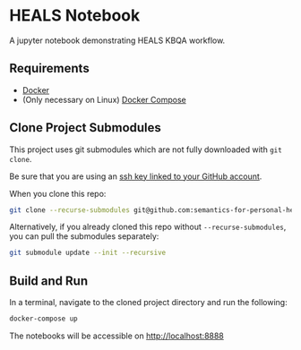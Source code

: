 # HEALS Notebook

A jupyter notebook demonstrating HEALS KBQA workflow.

## Requirements

* <a target="_blank" href="https://docs.docker.com/get-docker/">Docker</a>
* (Only necessary on Linux) <a target="_blank" href="https://docs.docker.com/compose/install/">Docker Compose</a>

## Clone Project Submodules

This project uses git submodules which are not fully downloaded with `git clone`.

Be sure that you are using an [ssh key linked to your GitHub account](https://docs.github.com/en/authentication/connecting-to-github-with-ssh).

When you clone this repo:

```sh
git clone --recurse-submodules git@github.com:semantics-for-personal-health/heals-notebook.git
```

Alternatively, if you already cloned this repo without `--recurse-submodules`,  you can pull the submodules separately:

```sh
git submodule update --init --recursive
```

## Build and Run

In a terminal, navigate to the cloned project directory and run the following:

```sh
docker-compose up
```

The notebooks will be accessible on <http://localhost:8888>
